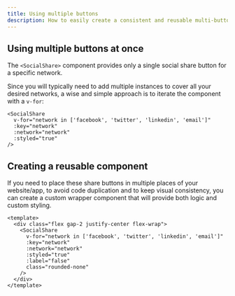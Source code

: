 ```yaml
---
title: Using multiple buttons
description: How to easily create a consistent and reusable multi-button component.
---
```


## Using multiple buttons at once

The `<SocialShare>` component provides only a single social share button for a specific network.

Since you will typically need to add multiple instances to cover all your desired networks, a wise and simple approach is to iterate the component with a `v-for`:

```vue
<SocialShare
  v-for="network in ['facebook', 'twitter', 'linkedin', 'email']"
  :key="network"
  :network="network"
  :styled="true"
/>
```

## Creating a reusable component

If you need to place these share buttons in multiple places of your website/app, to avoid code duplication and to keep visual consistency, you can create a custom wrapper component that will provide both logic and custom styling.

```vue[ShareButtons.vue]
<template>
  <div class="flex gap-2 justify-center flex-wrap">
    <SocialShare
      v-for="network in ['facebook', 'twitter', 'linkedin', 'email']"
      :key="network"
      :network="network"
      :styled="true"
      :label="false"
      class="rounded-none"
    />
  </div>
</template>
```
